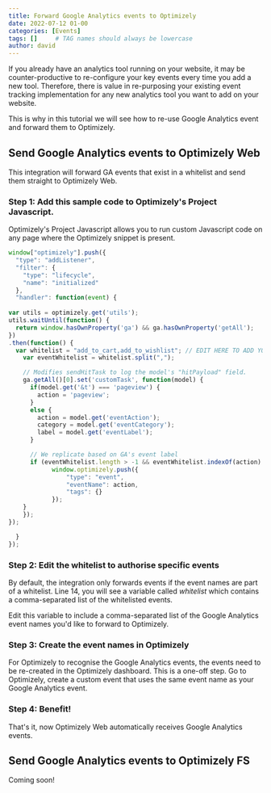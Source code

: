 ```yaml
---
title: Forward Google Analytics events to Optimizely
date: 2022-07-12 01-00
categories: [Events]
tags: []     # TAG names should always be lowercase
author: david
---
```


If you already have an analytics tool running on your website, it may be counter-productive to re-configure your key events every time you add a new tool. Therefore, there is value in re-purposing your existing event tracking implementation for any new analytics tool you want to add on your website. 

This is why in this tutorial we will see how to re-use Google Analytics event and forward them to Optimizely. 

## Send Google Analytics events to Optimizely Web

This integration will forward GA events that exist in a whitelist and send them straight to Optimizely Web. 

### Step 1: Add this sample code to Optimizely's Project Javascript. 

Optimizely's Project Javascript allows you to run custom Javascript code on any page where the Optimizely snippet is present. 

```javascript
window["optimizely"].push({
  "type": "addListener",
  "filter": {
    "type": "lifecycle",
    "name": "initialized"
  },
  "handler": function(event) {
  
var utils = optimizely.get('utils');
utils.waitUntil(function() {
  return window.hasOwnProperty('ga') && ga.hasOwnProperty('getAll');
})
.then(function() {
  var whitelist = "add_to_cart,add_to_wishlist"; // EDIT HERE TO ADD YOUR EVENTS
    var eventWhitelist = whitelist.split(",");

    // Modifies sendHitTask to log the model's "hitPayload" field.
    ga.getAll()[0].set('customTask', function(model) {
      if(model.get('&t') === 'pageview') {
        action = 'pageview';
      }
      else {
        action = model.get('eventAction');
        category = model.get('eventCategory');
        label = model.get('eventLabel');
      }

      // We replicate based on GA's event label
      if (eventWhitelist.length > -1 && eventWhitelist.indexOf(action) > -1){
            window.optimizely.push({
                "type": "event",
                "eventName": action,
                "tags": {}
            });                    
    } 
    });
});

  }
});
```
### Step 2: Edit the whitelist to authorise specific events

By default, the integration only forwards events if the event names are part of a whitelist. Line 14, you will see a variable called *whitelist* which contains a comma-separated list of the whitelisted events. 

Edit this variable to include a comma-separated list of the Google Analytics event names you'd like to forward to Optimizely.

### Step 3: Create the event names in Optimizely

For Optimizely to recognise the Google Analytics events, the events need to be re-created in the Optimizely dashboard. This is a one-off step. Go to Optimizely, create a custom event that uses the same event name as your Google Analytics event. 

### Step 4: Benefit!

That's it, now Optimizely Web automatically receives Google Analytics events. 

## Send Google Analytics events to Optimizely FS

Coming soon!